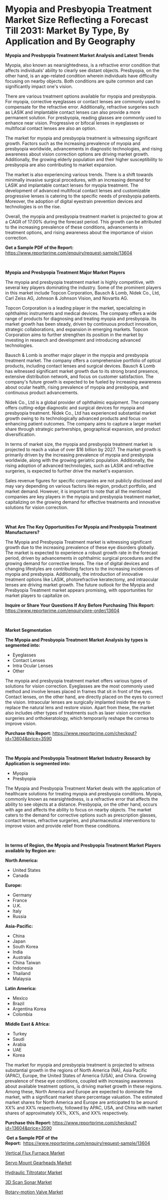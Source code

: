 <p><h1>Myopia and Presbyopia Treatment Market Size Reflecting a Forecast Till 2031: Market By Type, By Application and By Geography</h1></p><p><strong>Myopia and Presbyopia Treatment Market Analysis and Latest Trends</strong></p>
<p><p>Myopia, also known as nearsightedness, is a refractive error condition that affects individuals’ ability to clearly see distant objects. Presbyopia, on the other hand, is an age-related condition wherein individuals have difficulty focusing on nearby objects. Both conditions are quite common and can significantly impact one's vision.</p><p>There are various treatment options available for myopia and presbyopia. For myopia, corrective eyeglasses or contact lenses are commonly used to compensate for the refractive error. Additionally, refractive surgeries such as LASIK and implantable contact lenses can also provide a more permanent solution. For presbyopia, reading glasses are commonly used to enhance near vision. Progressive or bifocal lenses in eyeglasses or multifocal contact lenses are also an option.</p><p>The market for myopia and presbyopia treatment is witnessing significant growth. Factors such as the increasing prevalence of myopia and presbyopia worldwide, advancements in diagnostic technologies, and rising awareness about vision correction options are driving market growth. Additionally, the growing elderly population and their higher susceptibility to presbyopia are also contributing to market expansion.</p><p>The market is also experiencing various trends. There is a shift towards minimally invasive surgical procedures, with an increasing demand for LASIK and implantable contact lenses for myopia treatment. The development of advanced multifocal contact lenses and customizable progressive lenses is catering to the specific needs of presbyopia patients. Moreover, the adoption of digital eyestrain prevention devices and technologies is on the rise.</p><p>Overall, the myopia and presbyopia treatment market is projected to grow at a CAGR of 17.00% during the forecast period. This growth can be attributed to the increasing prevalence of these conditions, advancements in treatment options, and rising awareness about the importance of vision correction.</p></p>
<p><strong>Get a Sample PDF of the Report:&nbsp;</strong> <a href="https://www.reportprime.com/enquiry/request-sample/13604">https://www.reportprime.com/enquiry/request-sample/13604</a></p>
<p>&nbsp;</p>
<p><strong>Myopia and Presbyopia Treatment Major Market Players</strong></p>
<p><p>The myopia and presbyopia treatment market is highly competitive, with several key players dominating the industry. Some of the prominent players in this market include Topcon Corporation, Bausch & Lomb, Nidek Co., Ltd, Carl Zeiss AG, Johnson & Johnson Vision, and Novartis AG.</p><p>Topcon Corporation is a leading player in the market, specializing in ophthalmic instruments and medical devices. The company offers a wide range of products for diagnosing and treating myopia and presbyopia. Its market growth has been steady, driven by continuous product innovation, strategic collaborations, and expansion in emerging markets. Topcon Corporation aims to further strengthen its position in the market by investing in research and development and introducing advanced technologies.</p><p>Bausch & Lomb is another major player in the myopia and presbyopia treatment market. The company offers a comprehensive portfolio of optical products, including contact lenses and surgical devices. Bausch & Lomb has witnessed significant market growth due to its strong brand presence, extensive distribution network, and focus on customer satisfaction. The company's future growth is expected to be fueled by increasing awareness about ocular health, rising prevalence of myopia and presbyopia, and continuous product advancements.</p><p>Nidek Co., Ltd is a global provider of ophthalmic equipment. The company offers cutting-edge diagnostic and surgical devices for myopia and presbyopia treatment. Nidek Co., Ltd has experienced substantial market growth owing to its technologically advanced products and focus on enhancing patient outcomes. The company aims to capture a larger market share through strategic partnerships, geographical expansion, and product diversification.</p><p>In terms of market size, the myopia and presbyopia treatment market is projected to reach a value of over $16 billion by 2027. The market growth is primarily driven by the increasing prevalence of myopia and presbyopia worldwide, along with the growing geriatric population. Additionally, the rising adoption of advanced technologies, such as LASIK and refractive surgeries, is expected to further drive the market's expansion.</p><p>Sales revenue figures for specific companies are not publicly disclosed and may vary depending on various factors like region, product portfolio, and market demand. However, it is important to note that all the mentioned companies are key players in the myopia and presbyopia treatment market, capitalizing on the growing demand for effective treatments and innovative solutions for vision correction.</p></p>
<p>&nbsp;</p>
<p><strong>What Are The Key Opportunities For Myopia and Presbyopia Treatment Manufacturers?</strong></p>
<p><p>The Myopia and Presbyopia Treatment market is witnessing significant growth due to the increasing prevalence of these eye disorders globally. The market is expected to experience a robust growth rate in the forecast period, driven by advancements in ophthalmic surgical procedures and the growing demand for corrective lenses. The rise of digital devices and changing lifestyles are contributing factors to the increasing incidences of myopia and presbyopia. Additionally, the introduction of innovative treatment options like LASIK, photorefractive keratectomy, and intraocular lenses are driving market growth. The future outlook for the Myopia and Presbyopia Treatment market appears promising, with opportunities for market players to capitalize on.</p></p>
<p><strong>Inquire or Share Your Questions If Any Before Purchasing This Report:</strong> <a href="https://www.reportprime.com/enquiry/pre-order/13604">https://www.reportprime.com/enquiry/pre-order/13604</a></p>
<p>&nbsp;</p>
<p><strong>Market Segmentation</strong></p>
<p><strong>The Myopia and Presbyopia Treatment Market Analysis by types is segmented into:</strong></p>
<p><ul><li>Eyeglasses</li><li>Contact Lenses</li><li>Intra Ocular Lenses</li><li>Other</li></ul></p>
<p><p>The myopia and presbyopia treatment market offers various types of solutions for vision correction. Eyeglasses are the most commonly used method and involve lenses placed in frames that sit in front of the eyes. Contact lenses, on the other hand, are directly placed on the eyes to correct the vision. Intraocular lenses are surgically implanted inside the eye to replace the natural lens and restore vision. Apart from these, the market also includes other types of treatments such as laser vision correction surgeries and orthokeratology, which temporarily reshape the cornea to improve vision.</p></p>
<p><strong>Purchase this Report:&nbsp;</strong><a href="https://www.reportprime.com/checkout?id=13604&price=3590">https://www.reportprime.com/checkout?id=13604&price=3590</a></p>
<p>&nbsp;</p>
<p><strong>The Myopia and Presbyopia Treatment Market Industry Research by Application is segmented into:</strong></p>
<p><ul><li>Myopia</li><li>Presbyopia</li></ul></p>
<p><p>The Myopia and Presbyopia Treatment Market deals with the application of healthcare solutions for treating myopia and presbyopia conditions. Myopia, commonly known as nearsightedness, is a refractive error that affects the ability to see objects at a distance. Presbyopia, on the other hand, occurs with age and affects the ability to focus on nearby objects. The market caters to the demand for corrective options such as prescription glasses, contact lenses, refractive surgeries, and pharmaceutical interventions to improve vision and provide relief from these conditions.</p></p>
<p>&nbsp;</p>
<p><strong>In terms of Region, the Myopia and Presbyopia Treatment Market Players available by Region are:</strong></p>
<p>
    <p> <strong> North America: </strong>
        <ul>
            <li>United States</li>
            <li>Canada</li>
        </ul>
        </p> 
    <p> <strong> Europe: </strong>
        <ul>
            <li>Germany</li>
            <li>France</li>
            <li>U.K.</li>
            <li>Italy</li>
            <li>Russia</li>
        </ul>
        </p> 
    <p> <strong> Asia-Pacific: </strong>
        <ul>
            <li>China</li>
            <li>Japan</li>
            <li>South Korea</li>
            <li>India</li>
            <li>Australia</li>
            <li>China Taiwan</li>
            <li>Indonesia</li>
            <li>Thailand</li>
            <li>Malaysia</li>
        </ul>
        </p> 
    <p> <strong> Latin America: </strong>
        <ul>
            <li>Mexico</li>
            <li>Brazil</li>
            <li>Argentina Korea</li>
            <li>Colombia</li>
        </ul>
        </p> 
    <p> <strong> Middle East & Africa: </strong>
        <ul>
            <li>Turkey</li>
            <li>Saudi</li>
            <li>Arabia</li>
            <li>UAE</li>
            <li>Korea</li>
        </ul>
    </p>
    </p>
<p><p>The market for myopia and presbyopia treatment is projected to witness substantial growth in the regions of North America (NA), Asia Pacific (APAC), Europe, the United States of America (USA), and China. Growing prevalence of these eye conditions, coupled with increasing awareness about available treatment options, is driving market growth in these regions. Among these, North America and Europe are expected to dominate the market, with a significant market share percentage valuation. The estimated market shares for North America and Europe are anticipated to be around XX% and XX% respectively, followed by APAC, USA, and China with market shares of approximately XX%, XX%, and XX% respectively.</p></p>
<p><strong>Purchase this Report: </strong><a href="https://www.reportprime.com/checkout?id=13604&price=3590">https://www.reportprime.com/checkout?id=13604&price=3590</a></p>
<p>&nbsp;<strong>Get a Sample PDF of the Report:&nbsp;&nbsp;</strong><a href="https://www.reportprime.com/enquiry/request-sample/13604">https://www.reportprime.com/enquiry/request-sample/13604</a></p>
<p><strong></strong></p>
<p><p><a href="https://medium.com/@shivangi.reportprime/vertical-flux-furnace-market-trends-and-market-analysis-forecasted-for-period-2023-2030-524dd0b074a4">Vertical Flux Furnace Market</a></p><p><a href="https://medium.com/@shivangi.reportprime/servo-mount-gearheads-market-insight-market-trends-growth-forecasted-from-2023-to-2030-a8464737dc23">Servo Mount Gearheads Market</a></p><p><a href="https://medium.com/@shivangi.reportprime/hydraulic-tiltrotator-market-report-reveals-the-latest-trends-and-growth-opportunities-of-this-45826a3179ac">Hydraulic Tiltrotator Market</a></p><p><a href="https://medium.com/@shivangi.reportprime/3d-scan-sonar-market-insight-market-trends-growth-forecasted-from-2023-to-2030-a9bd00d43854">3D Scan Sonar Market</a></p><p><a href="https://medium.com/@shivangi.reportprime/rotary-motion-valve-market-size-market-outlook-and-market-forecast-2023-to-2030-540cef1d8d39">Rotary-motion Valve Market</a></p></p>